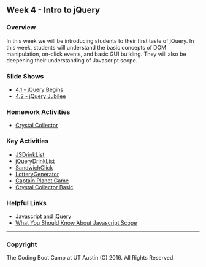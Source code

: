 ## Week 4 - Intro to jQuery

### Overview
In this week we will be introducing students to their first taste of jQuery. In this week, students will understand the basic concepts of DOM manipulation, on-click events, and basic GUI building. They will also be deepening their understanding of Javascript scope. 

### Slide Shows
* [4.1 - jQuery Begins](4.1/UT-jQueryBegins.pptx)
* [4.2 - jQuery Jubilee](4.2/UT-jQueryJubilee.pptx)

### Homework Activities
* [Crystal Collector](../../homework-assignments/week-4-jquery-rpg/homework_instructions.md)

### Key Activities 
* [JSDrinkList](4.1/Activities/2-JSDrinkList)
* [jQueryDrinkList](4.1/Activities/4-jQueryDrinkList)
* [SandwichClick](4.1/Activities/6-SandwichClick)
* [LotteryGenerator](4.1/Activities/8-LotteryGenerator)
* [Captain Planet Game](4.2/Activities/1-CaptainPlanetGame)
* [Crystal Collector Basic](4.2/Activities/3-CrystalExample)

### Helpful Links
* [Javascript and jQuery](http://www.amazon.com/JavaScript-JQuery-Interactive-Front-End-Development/dp/1118531647/ref=sr_1_1?s=books&ie=UTF8&qid=1460751938&sr=1-1)
* [What You Should Know About Javascript Scope](https://spin.atomicobject.com/2014/10/20/javascript-scope-closures/)

-------

### Copyright 
The Coding Boot Camp at UT Austin (C) 2016. All Rights Reserved.
